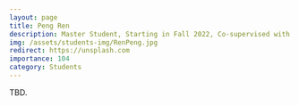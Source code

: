 ```yaml
---
layout: page
title: Peng Ren
description: Master Student, Starting in Fall 2022, Co-supervised with Prof. Xin Feng. <br> Research Topic&#58; Transferable Sparse Adversarial Attack.
img: /assets/students-img/RenPeng.jpg
redirect: https://unsplash.com
importance: 104
category: Students
---
```


TBD.
